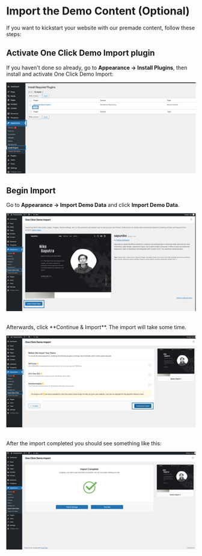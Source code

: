 # Import the Demo Content (Optional)

If you want to kickstart your website with our premade content, follow these steps:

## Activate One Click Demo Import plugin

If you haven't done so already, go to **Appearance -> Install Plugins**, then install and activate One Click Demo Import:

![](../../static/img/install-ocdi.png)

## Begin Import

Go to **Appearance -> Import Demo Data** and click **Import Demo Data**.

![](../../static/img/ocdi-1.png)

<br/>
Afterwards, click **Continue & Import**. The import will take some time.

![](../../static/img/ocdi-2.png)

<br/>
After the import completed you should see something like this:

![](../../static/img/after-import.png)
